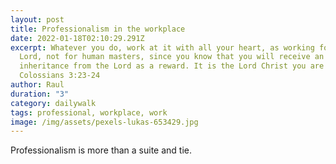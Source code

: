 ```yaml
---
layout: post
title: Professionalism in the workplace
date: 2022-01-18T02:10:29.291Z
excerpt: Whatever you do, work at it with all your heart, as working for the
  Lord, not for human masters, since you know that you will receive an
  inheritance from the Lord as a reward. It is the Lord Christ you are serving.
  Colossians 3:23-24
author: Raul
duration: "3"
category: dailywalk
tags: professional, workplace, work
image: /img/assets/pexels-lukas-653429.jpg
---
```

Professionalism is more than a suite and tie.
